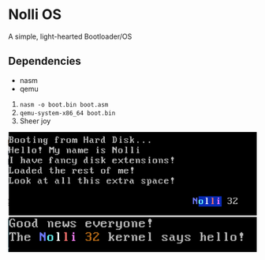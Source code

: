 # Nolli OS
A simple, light-hearted Bootloader/OS

## Dependencies
+ nasm
+ qemu

1. ```nasm -o boot.bin boot.asm```
2. ```qemu-system-x86_64 boot.bin```
3. Sheer joy

![Nolli's Boot Screen](boot.png)
![Nolli's Kernel Boot](kernboot.png)
